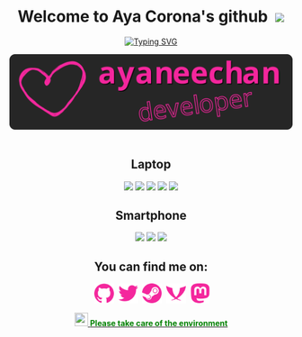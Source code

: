 <!---
==============================================================
             License: The MIT License (MIT)
             Copyright:  © 2022 Aya Corona
==============================================================
The above copyright notice and this permission notice shall be
included in all copies or substantial portions of the Software.
--->

<!-- code inspired by - https://github.com/0xTRAW -->

<!DOCTYPE html>
<h1 align="center"> Welcome to Aya Corona's github &nbsp;<a href="https://www.buymeacoffee.com/ayaneechan)" alt="coffee"><img src="https://img.shields.io/badge/Buy%20me%20a-Coffee-FFDD00?style=flat&logo=Buy%20Me%20A%20Coffee"/></a></h1>  
<!-- Credits: https://github.com/DenverCoder1/readme-typing-svg/ -->
<p align="center">
  <a href="https://git.io/typing-svg"><img src="https://readme-typing-svg.demolab.com/?font=Itim&size=26&duration=6000&pause=1500&color=F4279D&center=true&vCenter=true&width=600&lines=++++++I%E2%80%99m+currently+working+on+Artix+intallation+guides;++I%E2%80%99m+currently+learning+coding;++I%E2%80%99m+looking+for+help+with+my+projects;My+pronouns%3A+she%2Fher" alt="Typing SVG" /></a>
</p>
<center><img src="ayaneechan.svg"></img></center>
<br>
<h2 align="center"> Laptop </h2>
<p align="center"><a href="https://www.lenovo.com/" alt="Lenovo"><img src="https://img.shields.io/badge/Lenovo-Thinkpad-E42022?style=for-the-badge&logo=lenovo"/></a>
<a href="https://www.amd.com/" alt="AMD"><img src="https://img.shields.io/badge/AMD-Ryzen%205%20Pro%202500U-ED1C24?style=for-the-badge&logo=amd"/></a>
<a href="https://artixlinux.org/" alt="Artix Linux"><img src="https://img.shields.io/badge/OS-Artix%20linux-blue?style=for-the-badge&logo=artixlinux"/></a>
<a href="https://alacritty.org/" alt="Alacritty"><img src="https://img.shields.io/badge/Terminal-Alacritty-FF5F00?style=for-the-badge&logo=alacritty"/></a>
<a href="https://www.gnu.org/software/bash/" alt="Bash"><img src="https://img.shields.io/badge/Shell-Bash-4EAA25?style=for-the-badge&logo=GNU%20Bash"/></a></p>


<h2 align="center"> Smartphone </h2>
<p align="center"><a href="https://www.oneplus.com/" alt="Oneplus"><img src="https://img.shields.io/badge/Oneplus-8%20pro-F50514?style=for-the-badge&logo=oneplus"/></a>
<a href="https://lineageos.org/" alt="Lineage OS"><img src="https://img.shields.io/badge/OS-Lineage-167C80?style=for-the-badge&logo=lineageos"/></a>
<a href="https://f-droid.org/)" alt="Bash"><img src="https://img.shields.io/badge/Store-FDroid-1976D2?style=for-the-badge&logo=F-Droid"/></a></p>

<h2 align="center"> You can find me on: </h2>
<p align="center">&nbsp;<a href="https://github.com/ayaneechan/"><img width="35" height="35" src="icons/github.svg"></img></a>
&nbsp;<a href="https://steamcommunity.com/id/Aya-chan99"><img width="35" height="35" src="icons/twitter.svg"></img></a>
&nbsp;<a href="https://steamcommunity.com/id/Aya-chan99"><img width="35" height="35" src="icons/steam.svg"></img></a>
&nbsp;<a href="xmpp:ayaneechan@jabber.de"><img width="35" height="35" src="icons/xmpp.svg"></img></a>
&nbsp;<a href="https://mastodon.uno/@ayaneechan"><img width="35" height="35" src="icons/mastodon.svg"></img></a></p>

<p align="center">
<a href="https://www.who.int/data/gho/data/themes/public-health-and-environment"><img width="24" height="24" id="eco" src="https://uxwing.com/wp-content/themes/uxwing/download/nature-and-environment/environment-icon.png"</a>
<span style="color:green; font-font-family:comic sans ms,sans-serif"><strong>Please take care of the environment</strong></span></p>
